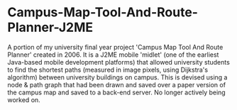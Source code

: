 # Campus-Map-Tool-And-Route-Planner-J2ME
A portion of my university final year project 'Campus Map Tool And Route Planner' created in 2006. It is a J2ME mobile 'midlet' (one of the earliest Java-based mobile development platforms) that allowed university students to find the shortest paths (measured in image pixels, using Dijkstra's algorithm) between university buildings on campus. This is devised using a node &amp; path graph that had been drawn and saved over a paper version of the campus map and saved to a back-end server. No longer actively being worked on.
